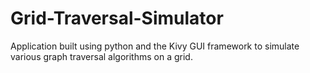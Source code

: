 # Grid-Traversal-Simulator
Application built using python and the Kivy GUI framework to simulate various graph traversal algorithms on a grid.

